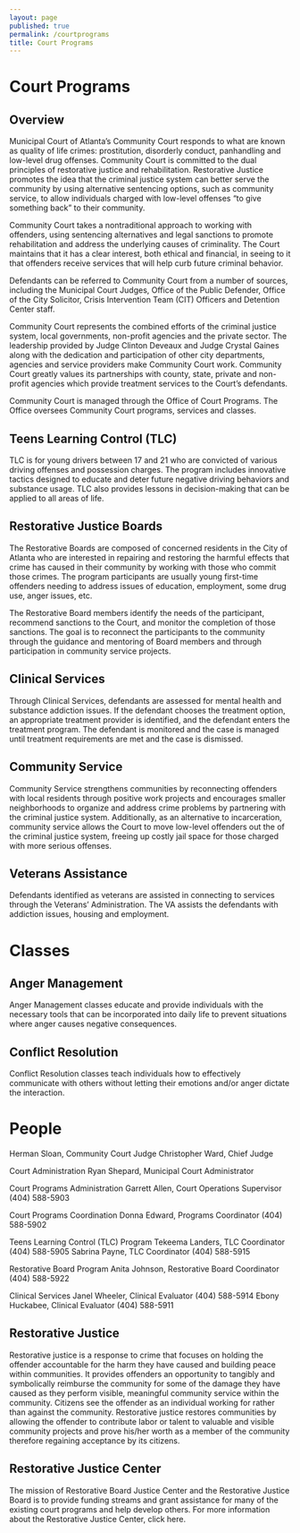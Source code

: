 ```yaml
---
layout: page
published: true
permalink: /courtprograms
title: Court Programs
---
```



# Court Programs

## Overview

Municipal Court of Atlanta’s Community Court responds to what are known as quality of life crimes: prostitution, disorderly conduct, panhandling and low-level drug offenses. Community Court is committed to the dual principles of restorative justice and rehabilitation. Restorative Justice promotes the idea that the criminal justice system can better serve the community by using alternative sentencing options, such as community service, to allow individuals charged with low-level offenses “to give something back” to their community.

Community Court takes a nontraditional approach to working with offenders, using sentencing alternatives and legal sanctions to promote rehabilitation and address the underlying causes of criminality. The Court maintains that it has a clear interest, both ethical and financial, in seeing to it that offenders receive services that will help curb future criminal behavior.

Defendants can be referred to Community Court from a number of sources, including the Municipal Court Judges, Office of the Public Defender, Office of the City Solicitor, Crisis Intervention Team (CIT) Officers and Detention Center staff.

Community Court represents the combined efforts of the criminal justice system, local governments, non-profit agencies and the private sector. The leadership provided by Judge Clinton Deveaux and Judge Crystal Gaines along with the dedication and participation of other city departments, agencies and service providers make Community Court work. Community Court greatly values its partnerships with county, state, private and non-profit agencies which provide treatment services to the Court’s defendants.

Community Court is managed through the Office of Court Programs. The Office oversees Community Court programs, services and classes.

## Teens Learning Control (TLC)

TLC is for young drivers between 17 and 21 who are convicted of various driving offenses and possession charges. The program includes innovative tactics designed to educate and deter future negative driving behaviors and substance usage. TLC also provides lessons in decision-making that can be applied to all areas of life.

## Restorative Justice Boards

The Restorative Boards are composed of concerned residents in the City of Atlanta who are interested in repairing and restoring the harmful effects that crime has caused in their community by working with those who commit those crimes. The program participants are usually young first-time offenders needing to address issues of education, employment, some drug use, anger issues, etc.

The Restorative Board members identify the needs of the participant, recommend sanctions to the Court, and monitor the completion of those sanctions. The goal is to reconnect the participants to the community through the guidance and mentoring of Board members and through participation in community service projects. 

## Clinical Services

Through Clinical Services, defendants are assessed for mental health and substance addiction issues. If the defendant chooses the treatment option, an appropriate treatment provider is identified, and the defendant enters the treatment program. The defendant is monitored and the case is managed until treatment requirements are met and the case is dismissed.

## Community Service

Community Service strengthens communities by reconnecting offenders with local residents through positive work projects and encourages smaller neighborhoods to organize and address crime problems by partnering with the criminal justice system. Additionally, as an alternative to incarceration, community service allows the Court to move low-level offenders out the of the criminal justice system, freeing up costly jail space for those charged with more serious offenses. 

## Veterans Assistance 

Defendants identified as veterans are assisted in connecting to services through the Veterans’ Administration. The VA assists the defendants with addiction issues, housing and employment. 


# Classes

## Anger Management

Anger Management classes educate and provide individuals with the necessary tools that can be incorporated into daily life to prevent situations where anger causes negative consequences.

## Conflict Resolution

Conflict Resolution classes teach individuals how to effectively communicate with others without letting their emotions and/or anger dictate the interaction. 

# People

Herman Sloan, Community Court Judge
Christopher Ward, Chief Judge

Court Administration
Ryan Shepard, Municipal Court Administrator 

Court Programs Administration 
Garrett Allen, Court Operations Supervisor (404) 588-5903

Court Programs Coordination
Donna Edward, Programs Coordinator (404) 588-5902

Teens Learning Control (TLC) Program
Tekeema Landers, TLC Coordinator (404) 588-5905
Sabrina Payne, TLC Coordinator (404) 588-5915

Restorative Board Program
Anita Johnson, Restorative Board Coordinator (404) 588-5922

Clinical Services
Janel Wheeler, Clinical Evaluator (404) 588-5914
Ebony Huckabee, Clinical Evaluator (404) 588-5911 

## Restorative Justice

Restorative justice is a response to crime that focuses on holding the offender accountable for the harm they have caused and building peace within communities. It provides offenders an opportunity to tangibly and symbolically reimburse the community for some of the damage they have caused as they perform visible, meaningful community service within the community. Citizens see the offender as an individual working for rather than against the community. Restorative justice restores communities by allowing the offender to contribute labor or talent to valuable and visible community projects and prove his/her worth as a member of the community therefore regaining acceptance by its citizens. 

## Restorative Justice Center

The mission of Restorative Board Justice Center and the Restorative Justice Board is to provide funding streams and grant assistance for many of the existing court programs and help develop others. For more information about the Restorative Justice Center, click here.
